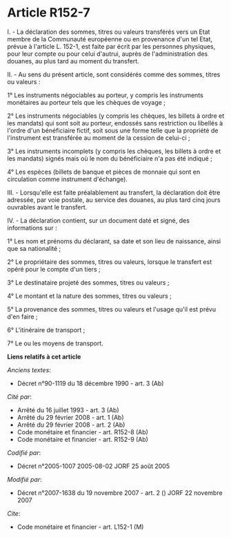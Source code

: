 # Article R152-7

I. - La déclaration des sommes, titres ou valeurs transférés vers un Etat membre de la Communauté européenne ou en provenance
d'un tel Etat, prévue à l'article L. 152-1, est faite par écrit par les personnes physiques, pour leur compte ou pour celui
d'autrui, auprès de l'administration des douanes, au plus tard au moment du transfert.

II. - Au sens du présent article, sont considérés comme des sommes, titres ou valeurs :

1° Les instruments négociables au porteur, y compris les instruments monétaires au porteur tels que les chèques de voyage ;

2° Les instruments négociables (y compris les chèques, les billets à ordre et les mandats) qui sont soit au porteur, endossés
sans restriction ou libellés à l'ordre d'un bénéficiaire fictif, soit sous une forme telle que la propriété de l'instrument
est transférée au moment de la cession de celui-ci ;

3° Les instruments incomplets (y compris les chèques, les billets à ordre et les mandats) signés mais où le nom du
bénéficiaire n'a pas été indiqué ;

4° Les espèces (billets de banque et pièces de monnaie qui sont en circulation comme instrument d'échange).

III. - Lorsqu'elle est faite préalablement au transfert, la déclaration doit être adressée, par voie postale, au service des
douanes, au plus tard cinq jours ouvrables avant le transfert.

IV. - La déclaration contient, sur un document daté et signé, des informations sur :

1° Les nom et prénoms du déclarant, sa date et son lieu de naissance, ainsi que sa nationalité ;

2° Le propriétaire des sommes, titres ou valeurs, lorsque le transfert est opéré pour le compte d'un tiers ;

3° Le destinataire projeté des sommes, titres ou valeurs ;

4° Le montant et la nature des sommes, titres ou valeurs ;

5° La provenance des sommes, titres ou valeurs et l'usage qu'il est prévu d'en faire ;

6° L'itinéraire de transport ;

7° Le ou les moyens de transport.

**Liens relatifs à cet article**

_Anciens textes_:

  - Décret n°90-1119 du 18 décembre 1990 - art. 3 (Ab)

_Cité par_:

  - Arrêté du 16 juillet 1993 - art. 3 (Ab)
  - Arrêté du 29 février 2008 - art. 1 (Ab)
  - Arrêté du 29 février 2008 - art. 2 (Ab)
  - Code monétaire et financier - art. R152-8 (Ab)
  - Code monétaire et financier - art. R152-9 (Ab)

_Codifié par_:

  - Décret n°2005-1007 2005-08-02 JORF 25 août 2005

_Modifié par_:

  - Décret n°2007-1638 du 19 novembre 2007 - art. 2 () JORF 22 novembre 2007

_Cite_:

  - Code monétaire et financier - art. L152-1 (M)
